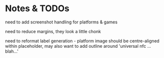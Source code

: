 # Notes & TODOs

need to add screenshot handling for platforms & games

need to reduce margins, they look a little chonk

need to reformat label generation - platform image should be centre-aligned within placeholder, may also want to add outline around 'universal nfc ... blah...'

